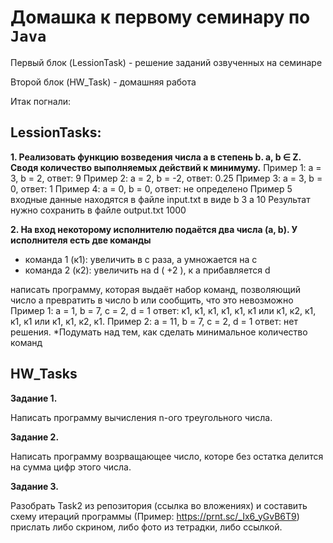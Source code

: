 # Домашка к первому семинару по `Java`

Первый блок (LessionTask) - решение заданий озвученных на семинаре

Второй блок (HW_Task) - домашняя работа

Итак погнали:

## LessionTasks:

**1.	Реализовать функцию возведения числа а в степень b. a, b ∈ Z. Сводя количество выполняемых действий к минимуму.** 
Пример 1: а = 3, b = 2, ответ: 9 
Пример 2: а = 2, b = -2, ответ: 0.25
Пример 3: а = 3, b = 0, ответ: 1
Пример 4: а = 0, b = 0, ответ: не определено
Пример 5
входные данные находятся в файле input.txt в виде
b 3
a 10
Результат нужно сохранить в файле output.txt
1000

**2.	На вход некоторому исполнителю подаётся два числа (a, b). У исполнителя есть две команды**
- команда 1 (к1): увеличить в с раза, а умножается на c
- команда 2 (к2): увеличить на d ( +2 ), к a прибавляется d

написать программу, которая выдаёт набор команд, позволяющий число a превратить в число b или сообщить, что это невозможно
Пример 1: а = 1, b = 7, c = 2, d = 1
ответ: к1, к1, к1, к1, к1, к1 или к1, к2, к1, к1, к1 или к1, к1, к2, к1. 
Пример 2: а = 11, b = 7, c = 2, d = 1
ответ: нет решения. 
*Подумать над тем, как сделать минимальное количество команд

## HW_Tasks
**Задание 1.**

Написать программу вычисления n-ого треугольного числа. 

**Задание 2.**

Написать программу возрващающее число, которе без остатка делится на сумма цифр этого числа.

**Задание 3.**

Разобрать Task2 из репозитория (ссылка во вложениях) и составить схему итераций программы (Пример: https://prnt.sc/_Ix6_yGvB6T9) прислать либо скрином, либо фото из тетрадки, либо ссылкой.
